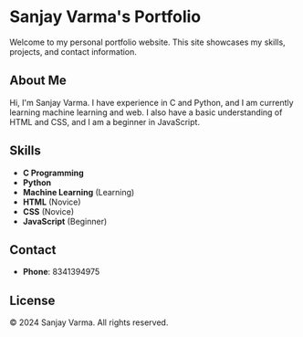# Sanjay Varma's Portfolio

Welcome to my personal portfolio website. This site showcases my skills, projects, and contact information.

## About Me

Hi, I'm Sanjay Varma. I have experience in C and Python, and I am currently learning machine learning and web. I also have a basic understanding of HTML and CSS, and I am a beginner in JavaScript.

## Skills

- **C Programming**
- **Python**
- **Machine Learning** (Learning)
- **HTML** (Novice)
- **CSS** (Novice)
- **JavaScript** (Beginner)

## Contact

- **Phone**: 8341394975

## License

© 2024 Sanjay Varma. All rights reserved.
